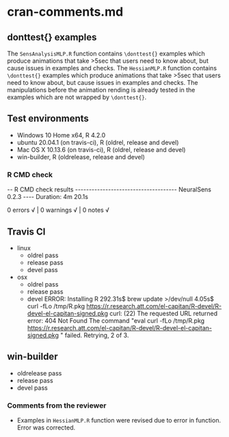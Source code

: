 # cran-comments.md


## donttest{} examples

The `SensAnalysisMLP.R` function contains `\donttest{}` examples which produce animations that take >5sec that users need to know about, but cause issues in examples and checks. The `HessianMLP.R` function contains `\donttest{}` examples which produce animations that take >5sec that users need to know about, but cause issues in examples and checks. 
The manipulations before the animation rending is already tested in the examples which are not wrapped by `\donttest{}`.


## Test environments
* Windows 10 Home x64, R 4.2.0
* ubuntu 20.04.1 (on travis-ci), R (oldrel, release and devel)
* Mac OS X 10.13.6 (on travis-ci), R (oldrel, release and devel)
* win-builder, R (oldrelease, release and devel)

### R CMD check
-- R CMD check results ------------------------------------- NeuralSens 0.2.3 ----
Duration: 4m 20.1s

0 errors √ | 0 warnings √ | 0 notes √


## Travis CI
- linux
    - oldrel pass
    - release pass
    - devel pass
- osx
    - oldrel pass
    - release pass
    - devel ERROR:
   Installing R
   292.31s$ brew update >/dev/null
   4.05s$ curl -fLo /tmp/R.pkg https://r.research.att.com/el-capitan/R-devel/R-devel-el-capitan-signed.pkg
   curl: (22) The requested URL returned error: 404 Not Found
   The command "eval curl -fLo /tmp/R.pkg https://r.research.att.com/el-capitan/R-devel/R-devel-el-capitan-signed.pkg " failed. Retrying, 2 of 3.

## win-builder
- oldrelease pass
- release pass
- devel pass

### Comments from the reviewer
* Examples in `HessianMLP.R` function were revised due to error in function. Error was corrected.

